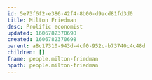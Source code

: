 ```yaml
---
id: 5e73f6f2-e386-42f4-8b00-d9acd81fd3d0
title: Milton Friedman
desc: Prolific economist
updated: 1606782370698
created: 1606782370698
parent: a8c17310-943d-4cf0-952c-b73740c4c48d
children: []
fname: people.milton-friedman
hpath: people.milton-friedman
---
```



